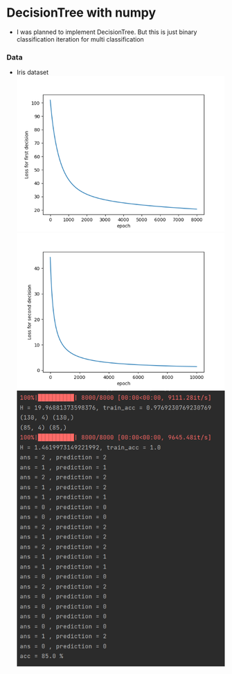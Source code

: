 # DecisionTree with numpy

* I was planned to implement DecisionTree. But this is just binary classification iteration for multi classification


### Data
* Iris dataset
![myplot2](myplot2.png)
![myplot](myplot.png)
![11](11.PNG)
